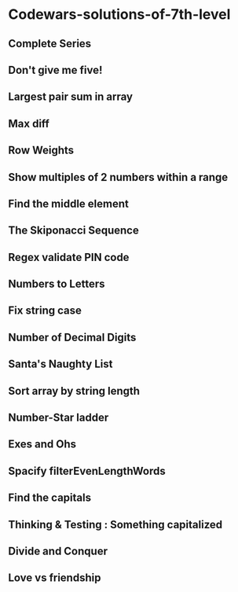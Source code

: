 # Codewars-solutions-of-7th-level

## Complete Series
## Don't give me five!
## Largest pair sum in array 
## Max diff
## Row Weights
## Show multiples of 2 numbers within a range
## Find the middle element
## The Skiponacci Sequence
## Regex validate PIN code
## Numbers to Letters
## Fix string case
## Number of Decimal Digits
## Santa's Naughty List
## Sort array by string length
## Number-Star ladder
## Exes and Ohs
## Spacify filterEvenLengthWords
##  Find the capitals
## Thinking & Testing : Something capitalized
## Divide and Conquer
## Love vs friendship
